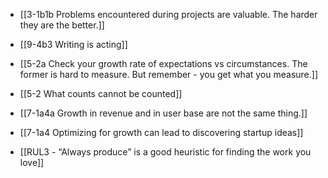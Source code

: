 - [[3-1b1b Problems encountered during projects are valuable. The harder they are the better.]]
- [[9-4b3 Writing is acting]]
- [[5-2a Check your growth rate of expectations vs circumstances. The former is hard to measure. But remember - you get what you measure.]]
- [[5-2 What counts cannot be counted]]
- [[7-1a4a Growth in revenue and in user base are not the same thing.]]

- [[7-1a4 Optimizing for growth can lead to discovering startup ideas]]

- [[RUL3 - “Always produce” is a good heuristic for finding the work you love]]
